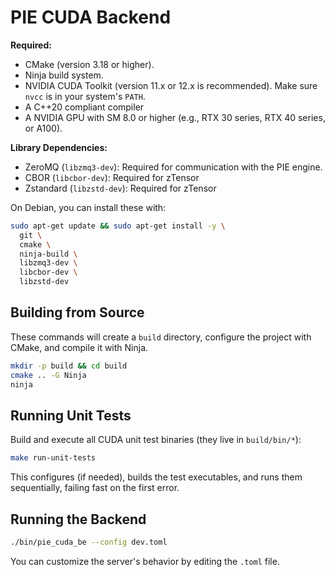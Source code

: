 # PIE CUDA Backend


**Required:**

  * CMake (version 3.18 or higher).
  * Ninja build system.
  * NVIDIA CUDA Toolkit (version 11.x or 12.x is recommended). Make sure `nvcc` is in your system's `PATH`.
  * A C++20 compliant compiler
  * A NVIDIA GPU with SM 8.0 or higher (e.g., RTX 30 series, RTX 40 series, or A100).

**Library Dependencies:**

  * ZeroMQ (`libzmq3-dev`): Required for communication with the PIE engine.
  * CBOR (`libcbor-dev`): Required for zTensor
  * Zstandard (`libzstd-dev`): Required for zTensor

On Debian, you can install these with:

```bash
sudo apt-get update && sudo apt-get install -y \
  git \
  cmake \
  ninja-build \
  libzmq3-dev \
  libcbor-dev \
  libzstd-dev
```



## Building from Source


These commands will create a `build` directory, configure the project with CMake, and compile it with Ninja.

```bash
mkdir -p build && cd build
cmake .. -G Ninja  
ninja
```

## Running Unit Tests

Build and execute all CUDA unit test binaries (they live in `build/bin/*`):

```bash
make run-unit-tests
```

This configures (if needed), builds the test executables, and runs them sequentially, failing fast on the first error.


## Running the Backend


```bash
./bin/pie_cuda_be --config dev.toml
```

You can customize the server's behavior by editing the `.toml` file.
